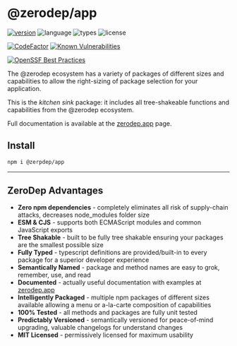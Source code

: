 # @zerodep/app

[![version](https://img.shields.io/npm/v/@zerodep/app?style=flat-square&color=blue)](https://www.npmjs.com/package/@zerodep/app)
![language](https://img.shields.io/badge/typescript-100%25-blue?style=flat-square)
![types](https://img.shields.io/badge/types-included-blue?style=flat-square)
![license](https://img.shields.io/github/license/cdepage/zerodep?color=blue&style=flat-square)

[![CodeFactor](https://www.codefactor.io/repository/github/cdepage/zerodep/badge)](https://www.codefactor.io/repository/github/cdepage/zerodep)
[![Known Vulnerabilities](https://snyk.io/test/github/cdepage/zerodep/badge.svg)](https://snyk.io/test/github/cdepage/zerodep)

[![OpenSSF Best Practices](https://www.bestpractices.dev/projects/9225/badge)](https://www.bestpractices.dev/projects/9225)

The @zerodep ecosystem has a variety of packages of different sizes and capabilities to allow the right-sizing of package selection for your application.

This is the _kitchen sink_ package: it includes all tree-shakeable functions and capabilities from the @zerodep ecosystem.

Full documentation is available at the [zerodep.app](http://zerodep.app/#/app) page.

## Install

```bash
npm i @zerpdep/app
```

---

## ZeroDep Advantages

- **Zero npm dependencies** - completely eliminates all risk of supply-chain attacks, decreases node_modules folder size
- **ESM & CJS** - supports both ECMAScript modules and common JavaScript exports
- **Tree Shakable** - built to be fully tree shakable ensuring your packages are the smallest possible size
- **Fully Typed** - typescript definitions are provided/built-in to every package for a superior developer experience
- **Semantically Named** - package and method names are easy to grok, remember, use, and read
- **Documented** - actually useful documentation with examples at [zerodep.app](https://zerodep.app)
- **Intelligently Packaged** - multiple npm packages of different sizes available allowing a menu or a-la-carte composition of capabilities
- **100% Tested** - all methods and packages are fully unit tested
- **Predictably Versioned** - semantically versioned for peace-of-mind upgrading, valuable changelogs for understand changes
- **MIT Licensed** - permissively licensed for maximum usability
